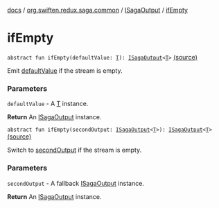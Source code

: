 [docs](../../index.md) / [org.swiften.redux.saga.common](../index.md) / [ISagaOutput](index.md) / [ifEmpty](./if-empty.md)

# ifEmpty

`abstract fun ifEmpty(defaultValue: `[`T`](index.md#T)`): `[`ISagaOutput`](index.md)`<`[`T`](index.md#T)`>` [(source)](https://github.com/protoman92/KotlinRedux/tree/master/common/common-saga/src/main/kotlin/org/swiften/redux/saga/common/CommonSaga.kt#L135)

Emit [defaultValue](if-empty.md#org.swiften.redux.saga.common.ISagaOutput$ifEmpty(org.swiften.redux.saga.common.ISagaOutput.T)/defaultValue) if the stream is empty.

### Parameters

`defaultValue` - A [T](index.md#T) instance.

**Return**
An [ISagaOutput](index.md) instance.

`abstract fun ifEmpty(secondOutput: `[`ISagaOutput`](index.md)`<`[`T`](index.md#T)`>): `[`ISagaOutput`](index.md)`<`[`T`](index.md#T)`>` [(source)](https://github.com/protoman92/KotlinRedux/tree/master/common/common-saga/src/main/kotlin/org/swiften/redux/saga/common/CommonSaga.kt#L142)

Switch to [secondOutput](if-empty.md#org.swiften.redux.saga.common.ISagaOutput$ifEmpty(org.swiften.redux.saga.common.ISagaOutput((org.swiften.redux.saga.common.ISagaOutput.T)))/secondOutput) if the stream is empty.

### Parameters

`secondOutput` - A fallback [ISagaOutput](index.md) instance.

**Return**
An [ISagaOutput](index.md) instance.

